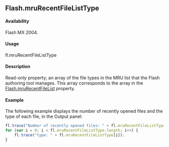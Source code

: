 ## Flash.mruRecentFileListType

#### Availability

Flash MX 2004.

#### Usage

fl.mruRecentFileListType

#### Description

Read-only property; an array of the file types in the MRU list that the Flash authoring tool manages. This array corresponds to the array in the [Flash.mruRecentFileList](../Flash_object/Flash42.md) property.

#### Example

The following example displays the number of recently opened files and the type of each file, in the Output panel:

```javascript
fl.trace("Number of recently opened files: " + fl.mruRecentFileListType.length);
for (var i = 0; i < fl.mruRecentFileListType.length; i++) {
    fl.trace("type: " + fl.mruRecentFileListType[i]);
}
```
